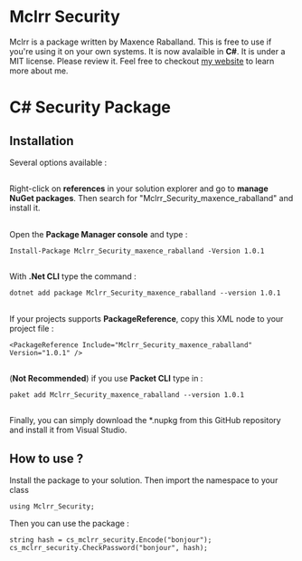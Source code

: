 # Mclrr Security
Mclrr is a package written by Maxence Raballand. This is free to use if you're using it on your own systems. It is now avalaible in **C#**. It is under a MIT license. Please review it.
Feel free to checkout [my website](maxenceraballand.com) to learn more about me.
# C# Security Package

## Installation

Several options available :
##
Right-click on **references** in your solution explorer and go to **manage NuGet 	packages**. Then search for "Mclrr_Security_maxence_raballand" and install it.
##
Open the **Package Manager console** and type :

    Install-Package Mclrr_Security_maxence_raballand -Version 1.0.1
##
With **.Net CLI** type the command :

	dotnet add package Mclrr_Security_maxence_raballand --version 1.0.1
##
If your projects supports **PackageReference**, copy this XML node to your project file :

	<PackageReference Include="Mclrr_Security_maxence_raballand" Version="1.0.1" />
##
(**Not Recommended**) if you use **Packet CLI** type in :

	paket add Mclrr_Security_maxence_raballand --version 1.0.1
##
Finally, you can simply download the *.nupkg from this GitHub repository and install it from Visual Studio.
## How to use ?

Install the package to your solution.
Then import the namespace to your class

    using Mclrr_Security;
Then you can use the package :

    string hash = cs_mclrr_security.Encode("bonjour");
    cs_mclrr_security.CheckPassword("bonjour", hash);
